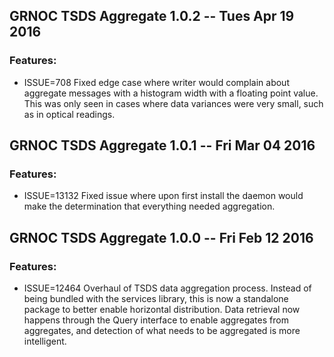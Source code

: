 ## GRNOC TSDS Aggregate 1.0.2 -- Tues Apr 19 2016

### Features:
* ISSUE=708 Fixed edge case where writer would complain about aggregate messages with a histogram width
with a floating point value. This was only seen in cases where data variances were very small, such
as in optical readings.


## GRNOC TSDS Aggregate 1.0.1 -- Fri Mar 04 2016

### Features:
 * ISSUE=13132 Fixed issue where upon first install the daemon would make the determination that everything needed aggregation.


## GRNOC TSDS Aggregate 1.0.0 -- Fri Feb 12 2016

### Features:
 * ISSUE=12464 Overhaul of TSDS data aggregation process. Instead of being bundled with the services library, this is now a standalone package to better enable horizontal distribution. Data retrieval now happens through the Query interface to enable aggregates from aggregates, and detection of what needs to be aggregated is more intelligent.